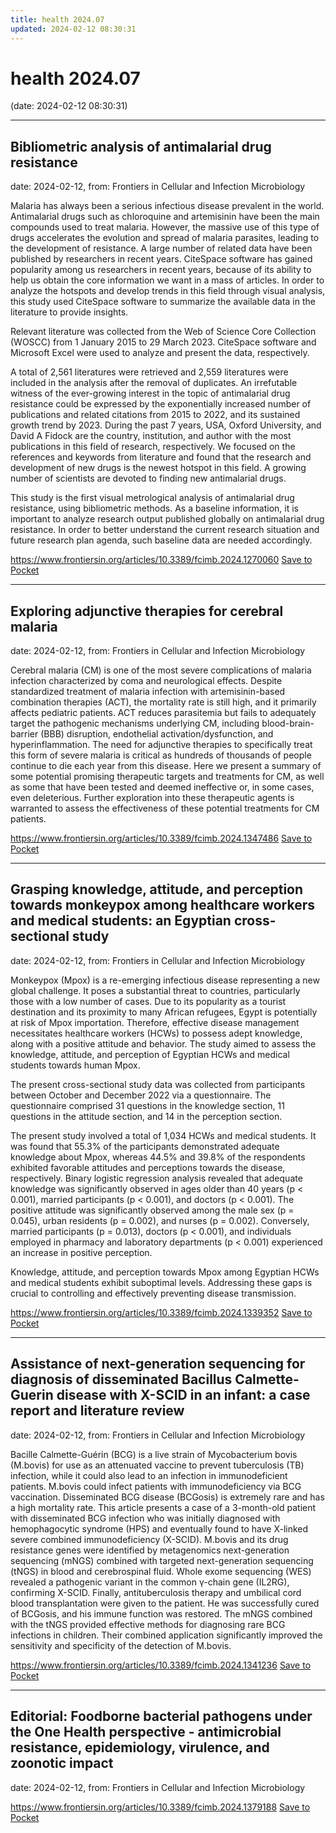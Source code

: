 ```yaml
---
title: health 2024.07
updated: 2024-02-12 08:30:31
---
```


# health 2024.07

(date: 2024-02-12 08:30:31)

---

## Bibliometric analysis of antimalarial drug resistance

date: 2024-02-12, from: Frontiers in Cellular and Infection Microbiology

<sec><title>Background</title><p>Malaria has always been a serious infectious disease prevalent in the world. Antimalarial drugs such as chloroquine and artemisinin have been the main compounds used to treat malaria. However, the massive use of this type of drugs accelerates the evolution and spread of malaria parasites, leading to the development of resistance. A large number of related data have been published by researchers in recent years. CiteSpace software has gained popularity among us researchers in recent years, because of its ability to help us obtain the core information we want in a mass of articles. In order to analyze the hotspots and develop trends in this field through visual analysis, this study used CiteSpace software to summarize the available data in the literature to provide insights.</p></sec><sec><title>Method</title><p>Relevant literature was collected from the Web of Science Core Collection (WOSCC) from 1 January 2015 to 29 March 2023. CiteSpace software and Microsoft Excel were used to analyze and present the data, respectively.</p></sec><sec><title>Results</title><p>A total of 2,561 literatures were retrieved and 2,559 literatures were included in the analysis after the removal of duplicates. An irrefutable witness of the ever-growing interest in the topic of antimalarial drug resistance could be expressed by the exponentially increased number of publications and related citations from 2015 to 2022, and its sustained growth trend by 2023. During the past 7 years, USA, Oxford University, and David A Fidock are the country, institution, and author with the most publications in this field of research, respectively. We focused on the references and keywords from literature and found that the research and development of new drugs is the newest hotspot in this field. A growing number of scientists are devoted to finding new antimalarial drugs.</p></sec><sec><title>Conclusion</title><p>This study is the first visual metrological analysis of antimalarial drug resistance, using bibliometric methods. As a baseline information, it is important to analyze research output published globally on antimalarial drug resistance. In order to better understand the current research situation and future research plan agenda, such baseline data are needed accordingly.</p></sec>

<span class="feed-item-link">
<a href="https://www.frontiersin.org/articles/10.3389/fcimb.2024.1270060">https://www.frontiersin.org/articles/10.3389/fcimb.2024.1270060</a> <a href="https://getpocket.com/save" class="pocket-btn" data-lang="en" data-save-url="https://www.frontiersin.org/articles/10.3389/fcimb.2024.1270060">Save to Pocket</a>
</span>

---

## Exploring adjunctive therapies for cerebral malaria

date: 2024-02-12, from: Frontiers in Cellular and Infection Microbiology

<p>Cerebral malaria (CM) is one of the most severe complications of malaria infection characterized by coma and neurological effects. Despite standardized treatment of malaria infection with artemisinin-based combination therapies (ACT), the mortality rate is still high, and it primarily affects pediatric patients. ACT reduces parasitemia but fails to adequately target the pathogenic mechanisms underlying CM, including blood-brain-barrier (BBB) disruption, endothelial activation/dysfunction, and hyperinflammation. The need for adjunctive therapies to specifically treat this form of severe malaria is critical as hundreds of thousands of people continue to die each year from this disease. Here we present a summary of some potential promising therapeutic targets and treatments for CM, as well as some that have been tested and deemed ineffective or, in some cases, even deleterious. Further exploration into these therapeutic agents is warranted to assess the effectiveness of these potential treatments for CM patients.</p>

<span class="feed-item-link">
<a href="https://www.frontiersin.org/articles/10.3389/fcimb.2024.1347486">https://www.frontiersin.org/articles/10.3389/fcimb.2024.1347486</a> <a href="https://getpocket.com/save" class="pocket-btn" data-lang="en" data-save-url="https://www.frontiersin.org/articles/10.3389/fcimb.2024.1347486">Save to Pocket</a>
</span>

---

## Grasping knowledge, attitude, and perception towards monkeypox among healthcare workers and medical students: an Egyptian cross-sectional study

date: 2024-02-12, from: Frontiers in Cellular and Infection Microbiology

<sec><title>Background</title><p>Monkeypox (Mpox) is a re-emerging infectious disease representing a new global challenge. It poses a substantial threat to countries, particularly those with a low number of cases. Due to its popularity as a tourist destination and its proximity to many African refugees, Egypt is potentially at risk of Mpox importation. Therefore, effective disease management necessitates healthcare workers (HCWs) to possess adept knowledge, along with a positive attitude and behavior. The study aimed to assess the knowledge, attitude, and perception of Egyptian HCWs and medical students towards human Mpox.</p></sec><sec><title>Methods</title><p>The present cross-sectional study data was collected from participants between October and December 2022 via a questionnaire. The questionnaire comprised 31 questions in the knowledge section, 11 questions in the attitude section, and 14 in the perception section.</p></sec><sec><title>Results</title><p>The present study involved a total of 1,034 HCWs and medical students. It was found that 55.3% of the participants demonstrated adequate knowledge about Mpox, whereas 44.5% and 39.8% of the respondents exhibited favorable attitudes and perceptions towards the disease, respectively. Binary logistic regression analysis revealed that adequate knowledge was significantly observed in ages older than 40 years (<italic>p</italic> &lt; 0.001), married participants (<italic>p</italic> &lt; 0.001), and doctors (<italic>p</italic> &lt; 0.001). The positive attitude was significantly observed among the male sex (<italic>p</italic> = 0.045), urban residents (<italic>p</italic> = 0.002), and nurses (<italic>p</italic> = 0.002). Conversely, married participants (p = 0.013), doctors (<italic>p</italic> &lt; 0.001), and individuals employed in pharmacy and laboratory departments (<italic>p</italic> &lt; 0.001) experienced an increase in positive perception.</p></sec><sec><title>Conclusion</title><p>Knowledge, attitude, and perception towards Mpox among Egyptian HCWs and medical students exhibit suboptimal levels. Addressing these gaps is crucial to controlling and effectively preventing disease transmission.</p></sec>

<span class="feed-item-link">
<a href="https://www.frontiersin.org/articles/10.3389/fcimb.2024.1339352">https://www.frontiersin.org/articles/10.3389/fcimb.2024.1339352</a> <a href="https://getpocket.com/save" class="pocket-btn" data-lang="en" data-save-url="https://www.frontiersin.org/articles/10.3389/fcimb.2024.1339352">Save to Pocket</a>
</span>

---

## Assistance of next-generation sequencing for diagnosis of disseminated Bacillus Calmette-Guerin disease with X-SCID in an infant: a case report and literature review

date: 2024-02-12, from: Frontiers in Cellular and Infection Microbiology

<p><italic>Bacille Calmette-Guérin</italic> (BCG) is a live strain of <italic>Mycobacteriu</italic>m <italic>bovis</italic> (<italic>M.bovis</italic>) for use as an attenuated vaccine to prevent <italic>tuberculosis</italic> (TB) infection, while it could also lead to an infection in immunodeficient patients. <italic>M.bovis</italic> could infect patients with immunodeficiency via BCG vaccination. Disseminated BCG disease (BCGosis) is extremely rare and has a high mortality rate. This article presents a case of a 3-month-old patient with disseminated BCG infection who was initially diagnosed with hemophagocytic syndrome (HPS) and eventually found to have X-linked severe combined immunodeficiency (X-SCID). <italic>M.bovis</italic> and its drug resistance genes were identified by metagenomics next-generation sequencing (mNGS) combined with targeted next-generation sequencing (tNGS) in blood and cerebrospinal fluid. Whole exome sequencing (WES) revealed a pathogenic variant in the common γ-chain gene (<italic>IL2RG</italic>), confirming X-SCID. Finally, antituberculosis therapy and umbilical cord blood transplantation were given to the patient. He was successfully cured of BCGosis, and his immune function was restored. The mNGS combined with the tNGS provided effective methods for diagnosing rare BCG infections in children. Their combined application significantly improved the sensitivity and specificity of the detection of <italic>M.bovis</italic>.</p>

<span class="feed-item-link">
<a href="https://www.frontiersin.org/articles/10.3389/fcimb.2024.1341236">https://www.frontiersin.org/articles/10.3389/fcimb.2024.1341236</a> <a href="https://getpocket.com/save" class="pocket-btn" data-lang="en" data-save-url="https://www.frontiersin.org/articles/10.3389/fcimb.2024.1341236">Save to Pocket</a>
</span>

---

## Editorial: Foodborne bacterial pathogens under the One Health perspective - antimicrobial resistance, epidemiology, virulence, and zoonotic impact

date: 2024-02-12, from: Frontiers in Cellular and Infection Microbiology



<span class="feed-item-link">
<a href="https://www.frontiersin.org/articles/10.3389/fcimb.2024.1379188">https://www.frontiersin.org/articles/10.3389/fcimb.2024.1379188</a> <a href="https://getpocket.com/save" class="pocket-btn" data-lang="en" data-save-url="https://www.frontiersin.org/articles/10.3389/fcimb.2024.1379188">Save to Pocket</a>
</span>



<script type="text/javascript">!function(d,i){if(!d.getElementById(i)){var j=d.createElement("script");j.id=i;j.src="https://widgets.getpocket.com/v1/j/btn.js?v=1";var w=d.getElementById(i);d.body.appendChild(j);}}(document,"pocket-btn-js");</script>

